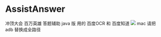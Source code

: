 # AssistAnswer
冲顶大会 百万英雄 答题辅助 java 版  用的 百度OCR 和 百度知道 
![](https://thumbnail0.baidupcs.com/thumbnail/899ccb838ce0fc6cb71fef4463908144?fid=2721159278-250528-117757723872210&time=1515650400&rt=sh&sign=FDTAER-DCb740ccc5511e5e8fedcff06b081203-YdJJJlbjyzvNf6ivh3f8IbOVaFg%3D&expires=8h&chkv=0&chkbd=0&chkpc=&dp-logid=245971495069370580&dp-callid=0&size=c710_u400&quality=100&vuk=-&ft=video)
mac 请把 adb 替换成全路径 
